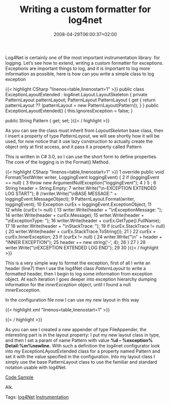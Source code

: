 ﻿---
title: "Writing a custom formatter for log4net"
description: ""
date: 2008-04-29T06:00:37+02:00
draft: false
tags: [Frameworks]
categories: [Frameworks]
---
Log4Net is certainly one of the most important instrumentation library  for logging. Let’s see how to extend, writing a custom formatter for exceptions. Exceptions are important things to log, and it is important to log more information as possible, here is how can you write a simple class to log exception

{{< highlight CSharp "linenos=table,linenostart=1" >}}
public class ExceptionLayoutExtended : log4net.Layout.LayoutSkeleton {
   private PatternLayout patternLayout;
   PatternLayout PatternLayout {
      get { return patternLayout ?? (patternLayout = new PatternLayout(Pattern)); }
   }
public ExceptionLayoutExtended() {
   this.IgnoresException = false;
}

public String Pattern { get; set; }{{< / highlight >}}

<!-- Code inserted with Steve Dunn's Windows Live Writer Code Formatter Plugin.  http://dunnhq.com -->

As you can see the class must inherit from *LayoutSkeleton* base class, then I insert a property of type *PatternLayout*, we will see shortly how it will be used, for now notice that it use lazy construction to actually create the object only at first access, and it pass it a property called Pattern

This is written in C# 3.0, so I can use the short form to define properties. The core of the logging is in the Format() Method.

{{< highlight CSharp "linenos=table,linenostart=1" >}}
 1 override public void Format(TextWriter writer, LoggingEvent loggingEvent) {
 2    if (loggingEvent == null) {
 3       throw new ArgumentNullException("loggingEvent");
 4    }
 5    ;
 6    String header = String.Empty;
 7    writer.Write("\n-EXCEPTION EXTENDED LOG START");
 8    //writer.Write("\nBASE MESSAGE:" + loggingEvent.MessageObject);
 9    PatternLayout.Format(writer, loggingEvent);
10    Exception curEx = loggingEvent.ExceptionObject;
11  
12    while (curEx != null) {
13       writer.Write(header + "\nExceptionMessage:  ");
14       writer.Write(header + curEx.Message);
15       writer.Write(header + "\nExceptionType:    ");
16       writer.Write(header + curEx.GetType().FullName);
17 
18       writer.Write(header + "\nStackTrace:    ");
19       if (curEx.StackTrace != null) {
20          writer.Write(header + curEx.StackTrace.ToString());
21       }
22       curEx = curEx.InnerException;
23       if (curEx != null) {
24          writer.Write("\n" + header + "INNER EXCEPTION");
25          header += new string('-', 4);
26       }
27    }
28    writer.Write("\nEXCEPTION EXTENDED LOG END");
29 
30 }{{< / highlight >}}

<!-- Code inserted with Steve Dunn's Windows Live Writer Code Formatter Plugin.  http://dunnhq.com -->

This is a very simple way to format the exception, first of all I write an header (line7) then I use the log4Net class *PatternLayout* to write a formatted header, then I begin to log some information from exception object. At each iteration I goes deeper into exception hierarchy dumping information for the *innerException* object, until I found a null innerExcception.

In the configuration file now I can use my new layout in this way

{{< highlight xml "linenos=table,linenostart=1" >}}
<appender name="ExceptionAppender" type="log4net.Appender.FileAppender">
   <param name="File" value="Exceptions.txt" />
   <param name="AppendToFile" value="true" />
   <layout type="mynamespace.ExceptionLayoutExtended, MyAssembly" >
      <param name="Pattern" value="%d - %exception% Detail:%m%newline" />
   </layout>
</appender>{{< / highlight >}}

<!-- Code inserted with Steve Dunn's Windows Live Writer Code Formatter Plugin.  http://dunnhq.com -->

As you can see I created a new appender of type FileAppender, the interesting part is in the layout property: I put my new layout class in type, and then I set a param of name Pattern with value  **%d – %exception% Detail:%m%newline.** With such a definition the log4net configurator look into my ExceptionLAyoutExtended class for a property named Pattern and set it with the value specified in the configuration. Into my layout class I simply use the base PatternLayout class to use the familiar and standard notation usable with log4Net.

[Code Sample](http://www.nablasoft.com/Alkampfer/Storage/_ExceptionLayoutExtended.zip)

Alk.

Tags: [log4Net](http://technorati.com/tag/log4Net) [Instrumentation](http://technorati.com/tag/Instrumentation)

